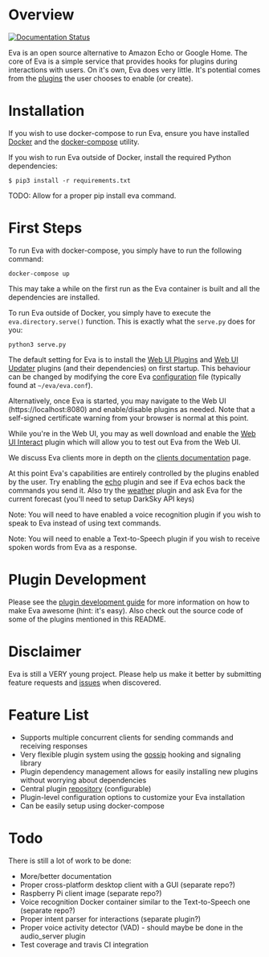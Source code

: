 # Overview

[![Documentation Status](https://readthedocs.org/projects/eva-core/badge/?version=latest)](http://eva-core.readthedocs.io/en/latest/?badge=latest)

Eva is an open source alternative to Amazon Echo or Google Home.
The core of Eva is a simple service that provides hooks for plugins during interactions with users. On it's own, Eva does very little. It's potential comes from the [plugins](https://github.com/edouardpoitras/eva-plugin-repository) the user chooses to enable (or create).

# Installation

If you wish to use docker-compose to run Eva, ensure you have installed [Docker](https://docs.docker.com/engine/installation/) and the [docker-compose](https://docs.docker.com/compose/install/) utility.

If you wish to run Eva outside of Docker, install the required Python dependencies:

```
$ pip3 install -r requirements.txt
```

TODO: Allow for a proper pip install eva command.

# First Steps

To run Eva with docker-compose, you simply have to run the following command:

```
docker-compose up
```

This may take a while on the first run as the Eva container is built and all the dependencies are installed.

To run Eva outside of Docker, you simply have to execute the `eva.directory.serve()` function. This is exactly what the `serve.py` does for you:

```
python3 serve.py
```

The default setting for Eva is to install the [Web UI Plugins](https://github.com/edouardpoitras/eva-web-ui-plugins) and [Web UI Updater](https://github.com/edouardpoitras/eva-web-ui-updater) plugins (and their dependencies) on first startup. This behaviour can be changed by modifying the core Eva [configuration](https://eva-core.readthedocs.io/en/latest/configuration.html) file (typically found at `~/eva/eva.conf`).

Alternatively, once Eva is started, you may navigate to the Web UI (https://localhost:8080) and enable/disable plugins as needed. Note that a self-signed certificate warning from your browser is normal at this point.

While you're in the Web UI, you may as well download and enable the [Web UI Interact](https://github.com/edouardpoitras/eva-web-ui-interact) plugin which will allow you to test out Eva from the Web UI.

We discuss Eva clients more in depth on the [clients documentation](https://eva-core.readthedocs.io/en/latest/clients.html) page.

At this point Eva's capabilities are entirely controlled by the plugins enabled by the user. Try enabling the [echo](https://github.com/edouardpoitras/eva-echo) plugin and see if Eva echos back the commands you send it. Also try the [weather](https://github.com/edouardpoitras/eva-weather) plugin and ask Eva for the current forecast (you'll need to setup DarkSky API keys)

Note: You will need to have enabled a voice recognition plugin if you wish to speak to Eva instead of using text commands.

Note: You will need to enable a Text-to-Speech plugin if you wish to receive spoken words from Eva as a response.

# Plugin Development

Please see the [plugin development guide](https://eva-core.readthedocs.io/en/latest/plugin_development.html) for more information on how to make Eva awesome (hint: it's easy). Also check out the source code of some of the plugins mentioned in this README.

# Disclaimer

Eva is still a VERY young project. Please help us make it better by submitting feature requests and [issues](https://github.com/edouardpoitras/eva/issues) when discovered.

# Feature List

- Supports multiple concurrent clients for sending commands and receiving responses
- Very flexible plugin system using the [gossip](http://gossip.readthedocs.org) hooking and signaling library
- Plugin dependency management allows for easily installing new plugins without worrying about dependencies
- Central plugin [repository](https://github.com/edouardpoitras/eva-plugin-repository) (configurable)
- Plugin-level configuration options to customize your Eva installation
- Can be easily setup using docker-compose

# Todo

There is still a lot of work to be done:

 - More/better documentation
 - Proper cross-platform desktop client with a GUI (separate repo?)
 - Raspberry Pi client image (separate repo?)
 - Voice recognition Docker container similar to the Text-to-Speech one (separate repo?)
 - Proper intent parser for interactions (separate plugin?)
 - Proper voice activity detector (VAD) - should maybe be done in the audio_server plugin
 - Test coverage and travis CI integration
